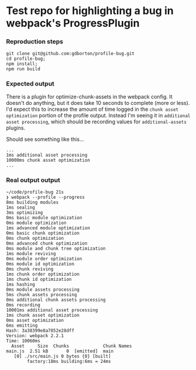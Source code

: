 # Test repo for highlighting a bug in webpack's ProgressPlugin

### Reproduction steps

```
git clone git@github.com:gdborton/profile-bug.git
cd profile-bug;
npm install;
npm run build
```

### Expected output

There is a plugin for optimize-chunk-assets in the webpack config. It doesn't do anything, but it does take 10 seconds to complete (more or less). I'd expect this to increase the amount of time logged in the `chunk asset optimization` portion of the profile output.  Instead I'm seeing it in `additional asset processing`, which should be recording values for `additional-assets` plugins.

Should see something like this...
```
...
1ms additional asset processing
10000ms chunk asset optimization
...
```

### Real output output

```
~/code/profile-bug 21s
❯ webpack --profile --progress                   
8ms building modules                                                               
1ms sealing
3ms optimizing
0ms basic module optimization
0ms module optimization
1ms advanced module optimization
0ms basic chunk optimization
0ms chunk optimization
0ms advanced chunk optimization
0ms module and chunk tree optimization
1ms module reviving
0ms module order optimization
0ms module id optimization
0ms chunk reviving
1ms chunk order optimization
1ms chunk id optimization
1ms hashing
0ms module assets processing
5ms chunk assets processing
0ms additional chunk assets processing
0ms recording
10001ms additional asset processing
1ms chunk asset optimization
0ms asset optimization
6ms emitting
Hash: 3a38399e8a7852e28dff
Version: webpack 2.2.1
Time: 10060ms
  Asset     Size  Chunks             Chunk Names
main.js  2.51 kB       0  [emitted]  main
   [0] ./src/main.js 0 bytes {0} [built]
        factory:18ms building:6ms = 24ms
```
